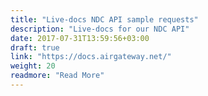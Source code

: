 ```yaml
---
title: "Live-docs NDC API sample requests"
description: "Live-docs for our NDC API"
date: 2017-07-31T13:59:56+03:00
draft: true
link: "https://docs.airgateway.net/"
weight: 20
readmore: "Read More"
---
```


